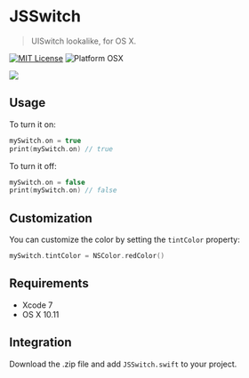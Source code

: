 # JSSwitch
>UISwitch lookalike, for OS X.

[![MIT License](https://img.shields.io/badge/license-MIT-lightgrey.svg)](LICENSE.md)
![Platform OSX](https://img.shields.io/badge/platform-osx-lightgrey.svg)


![](Preview.gif)

## Usage
To turn it on:

```swift
mySwitch.on = true
print(mySwitch.on) // true
```

To turn it off:

```swift
mySwitch.on = false
print(mySwitch.on) // false
```

## Customization
You can customize the color by setting the `tintColor` property:

```swift
mySwitch.tintColor = NSColor.redColor()
```

## Requirements
* Xcode 7
* OS X 10.11

## Integration
Download the .zip file and add `JSSwitch.swift` to your project.